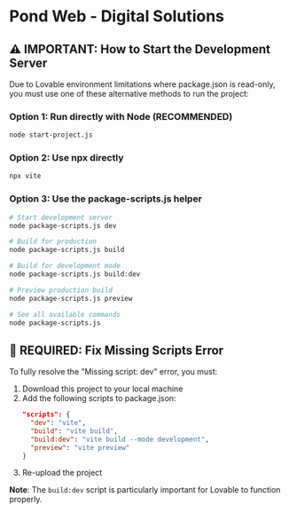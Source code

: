 
# Pond Web - Digital Solutions

## ⚠️ IMPORTANT: How to Start the Development Server

Due to Lovable environment limitations where package.json is read-only, you must use one of these alternative methods to run the project:

### Option 1: Run directly with Node (RECOMMENDED)
```bash
node start-project.js
```

### Option 2: Use npx directly
```bash
npx vite
```

### Option 3: Use the package-scripts.js helper
```bash
# Start development server
node package-scripts.js dev

# Build for production
node package-scripts.js build

# Build for development mode
node package-scripts.js build:dev

# Preview production build
node package-scripts.js preview

# See all available commands
node package-scripts.js
```

## 🔴 REQUIRED: Fix Missing Scripts Error

To fully resolve the "Missing script: dev" error, you must:

1. Download this project to your local machine
2. Add the following scripts to package.json:
   ```json
   "scripts": {
     "dev": "vite",
     "build": "vite build",
     "build:dev": "vite build --mode development", 
     "preview": "vite preview"
   }
   ```
3. Re-upload the project

**Note**: The `build:dev` script is particularly important for Lovable to function properly.
